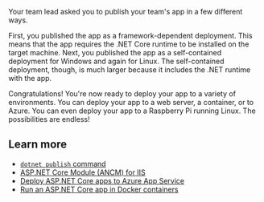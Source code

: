 Your team lead asked you to publish your team's app in a few different ways. 

First, you published the app as a framework-dependent deployment. This means that the app requires the .NET Core runtime to be installed on the target machine. Next, you published the app as a self-contained deployment for Windows and again for Linux. The self-contained deployment, though, is much larger because it includes the .NET runtime with the app.

Congratulations! You're now ready to deploy your app to a variety of environments. You can deploy your app to a web server, a container, or to Azure. You can even deploy your app to a Raspberry Pi running Linux. The possibilities are endless!

## Learn more

- [`dotnet publish` command](/dotnet/core/tools/dotnet-publish)
- [ASP.NET Core Module (ANCM) for IIS](/aspnet/core/host-and-deploy/aspnet-core-module?view=aspnetcore-8.0&preserve-view=true)
- [Deploy ASP.NET Core apps to Azure App Service](/aspnet/core/host-and-deploy/azure-apps/?view=aspnetcore-8.0&preserve-view=true)
- [Run an ASP.NET Core app in Docker containers](/aspnet/core/host-and-deploy/docker/building-net-docker-images?view=aspnetcore-8.0&preserve-view=true)